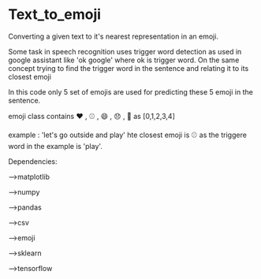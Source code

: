 # Text_to_emoji
Converting  a given text to it's nearest representation in an emoji.

Some task in speech recognition uses trigger word detection as used in google assistant like 'ok google' where ok is trigger word. On the same concept trying to find the trigger word in the sentence and relating it to its closest emoji

In this code only 5 set of emojis are used for predicting these 5 emoji in the sentence.

emoji class contains ❤️ ,  ⚾ , 😄 , 😞 , 🍴 as [0,1,2,3,4]

example : 'let's go outside and play' hte closest emoji is ⚾ as the triggere word in the example is 'play'.


Dependencies:

-->matplotlib

-->numpy

-->pandas

-->csv 

-->emoji

-->sklearn

-->tensorflow
